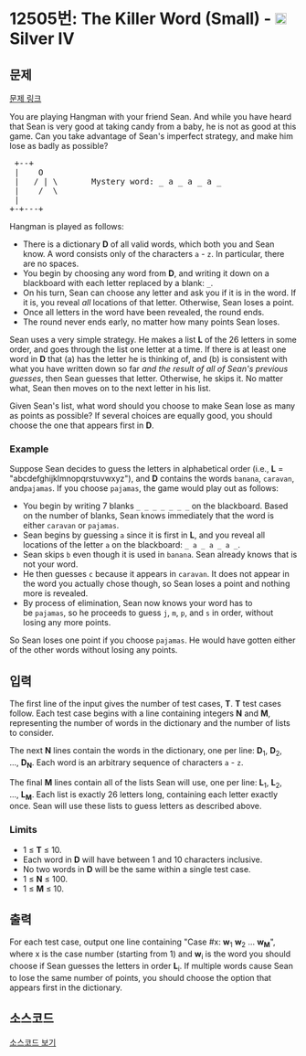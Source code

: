 # 12505번: The Killer Word (Small) - <img src="https://static.solved.ac/tier_small/7.svg" style="height:20px" /> Silver IV

<!-- performance -->

<!-- 문제 제출 후 깃허브에 푸시를 했을 때 제출한 코드의 성능이 입력될 공간입니다.-->

<!-- end -->

## 문제

[문제 링크](https://boj.kr/12505)


<p>You are playing Hangman with your friend Sean. And while you have heard that Sean is very good at taking candy from a baby, he is not as good at this game. Can you take advantage of Sean's imperfect strategy, and make him lose as badly as possible?</p>

<pre> +--+
 |    O
 |   / | \       Mystery word: _ a _ a _ a _
 |    /  \
 |
+-+---+
</pre>

<p>Hangman is played as follows:</p>

<ul>
<li>There is a dictionary&nbsp;<strong>D</strong>&nbsp;of all valid words, which both you and Sean know. A word consists only of the characters&nbsp;<code>a</code>&nbsp;-&nbsp;<code>z</code>. In particular, there are no spaces.</li>
<li>You begin by choosing any word from&nbsp;<strong>D</strong>, and writing it down on a blackboard with each letter replaced by a blank:&nbsp;<code>_</code>.</li>
<li>On his turn, Sean can choose any letter and ask you if it is in the word. If it is, you reveal&nbsp;<em>all</em>&nbsp;locations of that letter. Otherwise, Sean loses a point.</li>
<li>Once all letters in the word have been revealed, the round ends.</li>
<li>The round never ends early, no matter how many points Sean loses.</li>
</ul>

<p>Sean uses a very simple strategy. He makes a list&nbsp;<strong>L</strong>&nbsp;of the 26 letters in some order, and goes through the list one letter at a time. If there is at least one word in&nbsp;<strong>D</strong>&nbsp;that (a) has the letter he is thinking of, and (b) is consistent with what you have written down so far&nbsp;<em>and the result of all of Sean's previous guesses</em>, then Sean guesses that letter. Otherwise, he skips it. No matter what, Sean then moves on to the next letter in his list.</p>

<p>Given Sean's list, what word should you choose to make Sean lose as many as points as possible? If several choices are equally good, you should choose the one that appears first in&nbsp;<strong>D</strong>.</p>

<h3>Example</h3>

<p>Suppose Sean decides to guess the letters in alphabetical order (i.e.,&nbsp;<strong>L</strong>&nbsp;= "abcdefghijklmnopqrstuvwxyz"), and&nbsp;<strong>D</strong>&nbsp;contains the words&nbsp;<code>banana</code>,&nbsp;<code>caravan</code>, and<code>pajamas</code>. If you choose&nbsp;<code>pajamas</code>, the game would play out as follows:</p>

<ul>
<li>You begin by writing 7 blanks&nbsp;<code>_ _ _ _ _ _ _</code>&nbsp;on the blackboard. Based on the number of blanks, Sean knows immediately that the word is either&nbsp;<code>caravan</code>&nbsp;or&nbsp;<code>pajamas</code>.</li>
<li>Sean begins by guessing&nbsp;<code>a</code>&nbsp;since it is first in&nbsp;<strong>L</strong>, and you reveal all locations of the letter&nbsp;<code>a</code>&nbsp;on the blackboard:&nbsp;<code>_ a _ a _ a _</code>.</li>
<li>Sean skips&nbsp;<code>b</code>&nbsp;even though it is used in&nbsp;<code>banana</code>. Sean already knows that is not your word.&nbsp;</li>
<li>He then guesses&nbsp;<code>c</code>&nbsp;because it appears in&nbsp;<code>caravan</code>. It does not appear in the word you actually chose though, so Sean loses a point and nothing more is revealed.</li>
<li>By process of elimination, Sean now knows your word has to be&nbsp;<code>pajamas</code>, so he proceeds to guess&nbsp;<code>j</code>,&nbsp;<code>m</code>,&nbsp;<code>p</code>, and&nbsp;<code>s</code>&nbsp;in order, without losing any more points.</li>
</ul>

<p>So Sean loses one point if you choose&nbsp;<code>pajamas</code>. He would have gotten either of the other words without losing any points.</p>



## 입력


<p>The first line of the input gives the number of test cases,&nbsp;<strong>T</strong>.&nbsp;<strong>T</strong>&nbsp;test cases follow. Each test case begins with a line containing integers&nbsp;<strong>N</strong>&nbsp;and&nbsp;<strong>M</strong>, representing the number of words in the dictionary and the number of lists to consider.</p>

<p>The next&nbsp;<strong>N</strong>&nbsp;lines contain the words in the dictionary, one per line:&nbsp;<strong>D</strong><sub>1</sub>,&nbsp;<strong>D</strong><sub>2</sub>, ...,&nbsp;<strong>D<sub>N</sub></strong>. Each word is an arbitrary sequence of characters&nbsp;<code>a</code>&nbsp;-&nbsp;<code>z</code>.</p>

<p>The final&nbsp;<strong>M</strong>&nbsp;lines contain all of the lists Sean will use, one per line:&nbsp;<strong>L</strong><sub>1</sub>,&nbsp;<strong>L</strong><sub>2</sub>, ...,&nbsp;<strong>L<sub>M</sub></strong>. Each list is exactly 26 letters long, containing each letter exactly once. Sean will use these lists to guess letters as described above.</p>

<h3>Limits</h3>

<ul>
<li>1 ≤&nbsp;<strong>T</strong>&nbsp;≤ 10.</li>
<li>Each word in&nbsp;<strong>D</strong>&nbsp;will have between 1 and 10 characters inclusive.</li>
<li>No two words in&nbsp;<strong>D</strong>&nbsp;will be the same within a single test case.</li>
<li>1 ≤&nbsp;<strong>N</strong>&nbsp;≤ 100.</li>
<li>1 ≤&nbsp;<strong>M</strong>&nbsp;≤ 10.</li>
</ul>



## 출력


<p>For each test case, output one line containing "Case #x:&nbsp;<strong>w</strong><sub>1</sub>&nbsp;<strong>w</strong><sub>2</sub>&nbsp;...&nbsp;<strong>w</strong><sub><strong>M</strong></sub>", where x is the case number (starting from 1) and&nbsp;<strong>w</strong><sub>i</sub>&nbsp;is the word you should choose if Sean guesses the letters in order&nbsp;<strong>L</strong><sub>i</sub>. If multiple words cause Sean to lose the same number of points, you should choose the option that appears first in the dictionary.</p>



## 소스코드

[소스코드 보기](The%20Killer%20Word%20(Small).cpp)